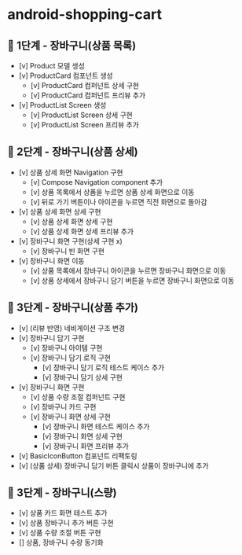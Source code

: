 # android-shopping-cart

## 🚀 1단계 - 장바구니(상품 목록)

- [v] Product 모델 생성
- [v] ProductCard 컴포넌트 생성
    - [v] ProductCard 컴퍼넌트 상세 구현
    - [v] ProductCard 컴퍼넌트 프리뷰 추가
- [v] ProductList Screen 생성
    - [v] ProductList Screen 상세 구현
    - [v] ProductList Screen 프리뷰 추가

## 🚀 2단계 - 장바구니(상품 상세)

- [v] 상품 상세 화면 Navigation 구현
    - [v] Compose Navigation component 추가
    - [v] 상품 목록에서 상품을 누르면 상품 상세 화면으로 이동
    - [v] 뒤로 가기 버튼이나 아이콘을 누르면 직전 화면으로 돌아감
- [v] 상품 상세 화면 상세 구현
    - [v] 상품 상세 화면 상세 구현
    - [v] 상품 상세 화면 상세 프리뷰 추가
- [v] 장바구니 화면 구현(상세 구현 x)
    - [v] 장바구니 빈 화면 구현
- [v] 장바구니 화면 이동
    - [v] 상품 목록에서 장바구니 아이콘을 누르면 장바구니 화면으로 이동
    - [v] 상품 상세에서 장바구니 담기 버튼을 누르면 장바구니 화면으로 이동

## 🚀 3단계 - 장바구니(상품 추가)
- [v] (리뷰 반영) 네비게이션 구조 변경
- [v] 장바구니 담기 구현
  - [v] 장바구니 아이템 구현
  - [v] 장바구니 담기 로직 구현
    - [v] 장바구니 담기 로직 테스트 케이스 추가
    - [v] 장바구니 담기 상세 구현
- [v] 장바구니 화면 구현
  - [v] 상품 수량 조절 컴퍼넌트 구현
  - [v] 장바구니 카드 구현
  - [v] 장바구니 화면 상세 구현
    - [v] 장바구니 화면 테스트 케이스 추가
    - [v] 장바구니 화면 상세 구현
    - [v] 장바구니 화면 프리뷰 추가
- [v] BasicIconButton 컴포넌트 리팩토링
- [v] (상품 상세) 장바구니 담기 버튼 클릭시 상품이 장바구니에 추가

## 🚀 3단계 - 장바구니(스량)
- [v] 상품 카드 화면 테스트 추가
- [v] 상품 장바구니 추가 버튼 구현
- [v] 상품 수량 조절 버튼 구현
- [] 상품, 장바구니 수량 동기화
